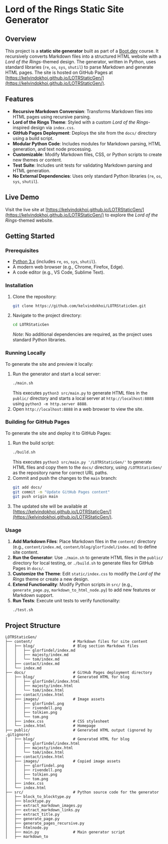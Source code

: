 # Lord of the Rings Static Site Generator

## Overview

This project is a **static site generator** built as part of a [Boot.dev](https://www.boot.dev/) course. It recursively converts Markdown files into a structured HTML website with a *Lord of the Rings*-themed design. The generator, written in Python, uses standard libraries (`re`, `os`, `sys`, `shutil`) to parse Markdown and generate HTML pages. The site is hosted on GitHub Pages at [https://kelvindokhoi.github.io/LOTRStaticGen/](https://kelvindokhoi.github.io/LOTRStaticGen/).

## Features

- **Recursive Markdown Conversion**: Transforms Markdown files into HTML pages using recursive parsing.
- **Lord of the Rings Theme**: Styled with a custom *Lord of the Rings*-inspired design via `index.css`.
- **GitHub Pages Deployment**: Deploys the site from the `docs/` directory using a build script.
- **Modular Python Code**: Includes modules for Markdown parsing, HTML generation, and text node processing.
- **Customizable**: Modify Markdown files, CSS, or Python scripts to create new themes or content.
- **Test Suite**: Includes unit tests for validating Markdown parsing and HTML generation.
- **No External Dependencies**: Uses only standard Python libraries (`re`, `os`, `sys`, `shutil`).

## Live Demo

Visit the live site at [https://kelvindokhoi.github.io/LOTRStaticGen/](https://kelvindokhoi.github.io/LOTRStaticGen/) to explore the *Lord of the Rings*-themed website.

## Getting Started

### Prerequisites

- [Python 3.x](https://www.python.org/) (includes `re`, `os`, `sys`, `shutil`).
- A modern web browser (e.g., Chrome, Firefox, Edge).
- A code editor (e.g., VS Code, Sublime Text).

### Installation

1. Clone the repository:
   ```bash
   git clone https://github.com/kelvindokhoi/LOTRStaticGen.git
   ```
2. Navigate to the project directory:
   ```bash
   cd LOTRStaticGen
   ```
   *Note*: No additional dependencies are required, as the project uses standard Python libraries.

### Running Locally

To generate the site and preview it locally:

1. Run the generator and start a local server:
   ```bash
   ./main.sh
   ```
   This executes `python3 src/main.py` to generate HTML files in the `public/` directory and starts a local server at `http://localhost:8888` using `python3 -m http.server 8888`.
2. Open `http://localhost:8888` in a web browser to view the site.

### Building for GitHub Pages

To generate the site and deploy it to GitHub Pages:

1. Run the build script:
   ```bash
   ./build.sh
   ```
   This executes `python3 src/main.py '/LOTRStaticGen/'` to generate HTML files and copy them to the `docs/` directory, using `/LOTRStaticGen/` as the repository name for correct URL paths.
2. Commit and push the changes to the `main` branch:
   ```bash
   git add docs/
   git commit -m "Update GitHub Pages content"
   git push origin main
   ```
3. The updated site will be available at [https://kelvindokhoi.github.io/LOTRStaticGen/](https://kelvindokhoi.github.io/LOTRStaticGen/).

### Usage

1. **Add Markdown Files**: Place Markdown files in the `content/` directory (e.g., `content/index.md`, `content/blog/glorfindel/index.md`) to define site content.
2. **Run the Generator**: Use `./main.sh` to generate HTML files in the `public/` directory for local testing, or `./build.sh` to generate files for GitHub Pages in `docs/`.
3. **Customize the Theme**: Edit `static/index.css` to modify the *Lord of the Rings* theme or create a new design.
4. **Extend Functionality**: Modify Python scripts in `src/` (e.g., `generate_page.py`, `markdown_to_html_node.py`) to add new features or Markdown support.
5. **Run Tests**: Execute unit tests to verify functionality:
   ```bash
   ./test.sh
   ```

## Project Structure

```
LOTRStaticGen/
├── content/                  # Markdown files for site content
│   ├── blog/                 # Blog section Markdown files
│   │   ├── glorfindel/index.md
│   │   ├── majesty/index.md
│   │   └── tom/index.md
│   ├── contact/index.md
│   └── index.md
├── docs/                     # GitHub Pages deployment directory
│   ├── blog/                 # Generated HTML for blog
│   │   ├── glorfindel/index.html
│   │   ├── majesty/index.html
│   │   └── tom/index.html
│   ├── contact/index.html
│   ├── images/               # Image assets
│   │   ├── glorfindel.png
│   │   ├── rivendell.png
│   │   ├── tolkien.png
│   │   └── tom.png
│   ├── index.css             # CSS stylesheet
│   └── index.html            # Homepage
├── public/                   # Generated HTML output (ignored by .gitignore)
│   ├── blog/                 # Generated HTML for blog
│   │   ├── glorfindel/index.html
│   │   ├── majesty/index.html
│   │   └── tom/index.html
│   ├── contact/index.html
│   ├── images/               # Copied image assets
│   │   ├── glorfindel.png
│   │   ├── rivendell.png
│   │   ├── tolkien.png
│   │   └── tom.png
│   ├── index.css
│   └── index.html
├── src/                      # Python source code for the generator
│   ├── block_to_blocktype.py
│   ├── blocktype.py
│   ├── extract_markdown_images.py
│   ├── extract_markdown_links.py
│   ├── extract_title.py
│   ├── generate_page.py
│   ├── generate_pages_recursive.py
│   ├── htmlnode.py
│   ├── main.py               # Main generator script
│   ├── markdown_to